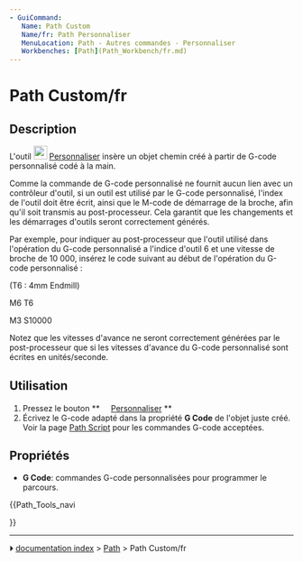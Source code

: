 ```yaml
---
- GuiCommand:
   Name: Path Custom
   Name/fr: Path Personnaliser
   MenuLocation: Path - Autres commandes - Personnaliser
   Workbenches: [Path](Path_Workbench/fr.md)
---
```


# Path Custom/fr

## Description

L\'outil <img alt="" src=images/Path_Custom.svg  style="width:24px;"> [Personnaliser](Path_Custom/fr.md) insère un objet chemin créé à partir de G-code personnalisé codé à la main.

Comme la commande de G-code personnalisé ne fournit aucun lien avec un contrôleur d\'outil, si un outil est utilisé par le G-code personnalisé, l\'index de l\'outil doit être écrit, ainsi que le M-code de démarrage de la broche, afin qu\'il soit transmis au post-processeur. Cela garantit que les changements et les démarrages d\'outils seront correctement générés.

Par exemple, pour indiquer au post-processeur que l\'outil utilisé dans l\'opération du G-code personnalisé a l\'indice d\'outil 6 et une vitesse de broche de 10 000, insérez le code suivant au début de l\'opération du G-code personnalisé :

(T6 : 4mm Endmill)

M6 T6

M3 S10000

Notez que les vitesses d\'avance ne seront correctement générées par le post-processeur que si les vitesses d\'avance du G-code personnalisé sont écrites en unités/seconde.



## Utilisation

1.  Pressez le bouton **<img src="images/Path_Custom.svg" width=16px>  [Personnaliser](Path_Custom/fr.md)
**
2.  Écrivez le G-code adapté dans la propriété **G Code** de l\'objet juste créé. Voir la page [Path Script](Path_scripting/fr.md) pour les commandes G-code acceptées.



## Propriétés

-    **G Code**: commandes G-code personnalisées pour programmer le parcours.





{{Path_Tools_navi

}}



---
⏵ [documentation index](../README.md) > [Path](Path_Workbench.md) > Path Custom/fr
